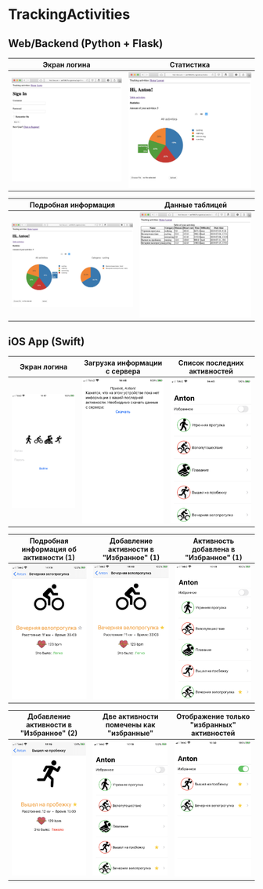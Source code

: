 # TrackingActivities

## Web/Backend (Python + Flask)

| Экран логина | Статистика   |
| :-------------: | :-------------: |
| ![](res/front0.jpg)       | ![](res/front1.jpg)       |

| Подробная информация | Данные таблицей |
| :-------------: | :-------------: |
| ![](res/front2.jpg) | ![](res/front3.jpg) |

## iOS App (Swift)

| Экран логина | Загрузка информации с сервера     | Список последних активностей |
| :-------------: | :-------------: | :-------------: |
| ![](res/ios0.png)       | ![](res/ios1.png)       | ![](res/ios2.png)       |

| Подробная информация об активности (1) | Добавление активности в "Избранное" (1)    | Активность добавлена в "Избранное" (1)  |
| :-------------: | :-------------: | :-------------: |
| ![](res/ios3.png)       | ![](res/ios4.png)       | ![](res/ios5.png)       |

| Добавление активности в "Избранное" (2) |  Две активности помечены как "избранные"    | Отображение только "избранных" активностей  |
| :-------------: | :-------------: | :-------------: |
| ![](res/ios6.png)       | ![](res/ios7.png)       | ![](res/ios8.png)
